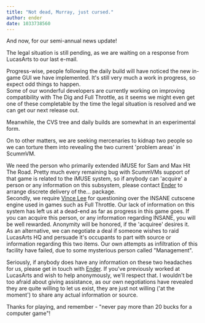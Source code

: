 ```yaml
---
title: "Not dead, Murray, just cursed."
author: ender
date: 1033738560
---
```


And now, for our semi-annual news update!  
  
The legal situation is still pending, as we are waiting on a response from LucasArts to our last e-mail.  
  
Progress-wise, people following the daily build will have noticed the new in-game GUI we have implemented. It's still very much a work in progress, so expect odd things to happen.  
Some of our wonderful developers are currently working on improving compatibility with The Dig and Full Throttle, as it seems we might even get one of these completable by the time the legal situation is resolved and we can get our next release out.  
  
Meanwhile, the CVS tree and daily builds are somewhat in an experimental form.  
  
On to other matters, we are seeking mercenaries to kidnap two people so we can torture them into revealing the two current 'problem areas' in ScummVM.  
  
We need the person who primarily extended iMUSE for Sam and Max Hit The Road. Pretty much every remaining bug with ScummVMs support of that game is related to the iMUSE system, so if anybody can 'acquire' a person or any information on this subsystem, please contact [Ender](mailto:scummvm@enderboi.com) to arrange discrete delivery of the... package.  
Secondly, we require [Vince Lee](http://www.mobygames.com/developer/sheet/view/developerId,1526/) for questioning over the INSANE cutscene engine used in games such as Full Throttle. Our lack of information on this system has left us at a dead-end as far as progress in this game goes. If you can acquire this person, or any information regarding INSANE, you will be well rewarded. Anonymity will be honored, if the 'acquiree' desires it.  
As an alternative, we can negotiate a deal if someone wishes to raid LucasArts HQ and persuade it's occupants to part with source or information regarding this two items. Our own attempts as infiltration of this facility have failed, due to some mysterious person called "Management".  
  
Seriously, if anybody does have any information on these two headaches for us, please get in touch with [Ender](mailto:scummvm@enderboi.com). If you've previously worked at LucasArts and wish to help anonymously, we'll respect that. I wouldn't be too afraid about giving assistance, as our own negotiations have revealed they are quite willing to let us exist, they are just not willing ('at the moment') to share any actual information or source.  
  
Thanks for playing, and remember - "never pay more than 20 bucks for a computer game"!
